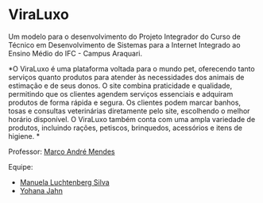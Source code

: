 # ViraLuxo

Um modelo para o desenvolvimento do Projeto Integrador do Curso de Técnico em Desenvolvimento de Sistemas para a Internet Integrado ao Ensino Médio do IFC - Campus Araquari.

*O ViraLuxo é uma plataforma voltada para o mundo pet, oferecendo tanto serviços quanto produtos para atender às necessidades dos animais de estimação e de seus donos. O site combina praticidade e qualidade, permitindo que os clientes agendem serviços essenciais e adquiram produtos de forma rápida e segura.
Os clientes podem marcar banhos, tosas e consultas veterinárias diretamente pelo site, escolhendo o melhor horário disponível. O ViraLuxo também conta com uma ampla variedade de produtos, incluindo rações, petiscos, brinquedos, acessórios e itens de higiene.
*

Professor: [Marco André Mendes](github.com/marcoandre)

Equipe:
- [Manuela Luchtenberg Silva](github.com/ManuelaLuchSilva)
- [Yohana Jahn](github.com/YohanaJahn)
